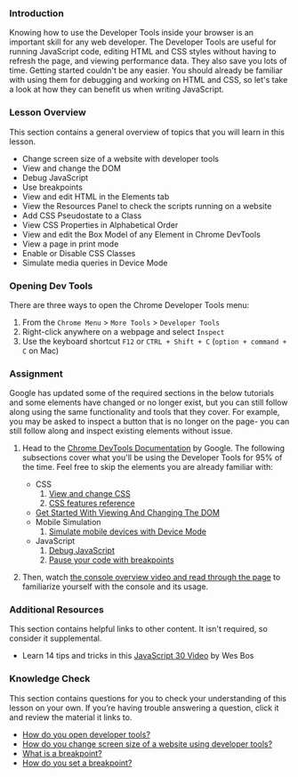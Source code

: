 ### Introduction

Knowing how to use the Developer Tools inside your browser is an important skill for any web developer. The Developer Tools are useful for running JavaScript code, editing HTML and CSS styles without having to refresh the page, and viewing performance data. They also save you lots of time. Getting started couldn't be any easier. You should already be familiar with using them for debugging and working on HTML and CSS, so let's take a look at how they can benefit us when writing JavaScript.

### Lesson Overview

This section contains a general overview of topics that you will learn in this lesson.

*  Change screen size of a website with developer tools
*  View and change the DOM
*  Debug JavaScript 
*  Use breakpoints
*  View and edit HTML in the Elements tab
*  View the Resources Panel to check the scripts running on a website 
*  Add CSS Pseudostate to a Class
*  View CSS Properties in Alphabetical Order
*  View and edit the Box Model of any Element in Chrome DevTools
*  View a page in print mode
*  Enable or Disable CSS Classes
*  Simulate media queries in Device Mode

### Opening Dev Tools

There are three ways to open the Chrome Developer Tools menu:

1.  From the `Chrome Menu` > `More Tools` > `Developer Tools`
2.  Right-click anywhere on a webpage and select `Inspect`
3.  Use the keyboard shortcut `F12` or `CTRL + Shift + C` (`option + command + C` on Mac)

### Assignment

<div class="lesson-content__panel" markdown="1">

Google has updated some of the required sections in the below tutorials and some elements have changed or no longer exist, but you can still follow along using the same functionality and tools that they cover. For example, you may be asked to inspect a button that is no longer on the page- you can still follow along and inspect existing elements without issue.

1.  Head to the [Chrome DevTools Documentation](https://developer.chrome.com/docs/devtools/) by Google. The following subsections cover what you'll be using the Developer Tools for 95% of the time.  Feel free to skip the elements you are already familiar with:
    -  CSS
        1.  [View and change CSS](https://developer.chrome.com/docs/devtools/css/)
        2.  [CSS features reference](https://developer.chrome.com/docs/devtools/css/reference/)
    -  [Get Started With Viewing And Changing The DOM](https://developer.chrome.com/docs/devtools/dom/)
    -  Mobile Simulation
        1.  [Simulate mobile devices with Device Mode](https://developer.chrome.com/docs/devtools/device-mode/)
    -  JavaScript
        1.  [Debug JavaScript](https://developer.chrome.com/docs/devtools/javascript/)
        2.  [Pause your code with breakpoints](https://developer.chrome.com/docs/devtools/javascript/breakpoints/)
        
2. Then, watch [the console overview video and read through the page](https://developer.chrome.com/docs/devtools/console/) to familiarize yourself with the console and its usage.

</div>

### Additional Resources

This section contains helpful links to other content. It isn't required, so consider it supplemental.

-  Learn 14 tips and tricks in this [JavaScript 30 Video](https://www.youtube.com/watch?v=xkzDaKwinA8) by Wes Bos

### Knowledge Check

This section contains questions for you to check your understanding of this lesson on your own. If you’re having trouble answering a question, click it and review the material it links to.

*   [How do you open developer tools?](#opening-dev-tools)
*   [How do you change screen size of a website using developer tools?](https://developer.chrome.com/docs/devtools/device-mode/)
*   [What is a breakpoint?](https://developer.chrome.com/docs/devtools/javascript/breakpoints/)
*   [How do you set a breakpoint?](https://developer.chrome.com/docs/devtools/javascript/breakpoints/#loc)
